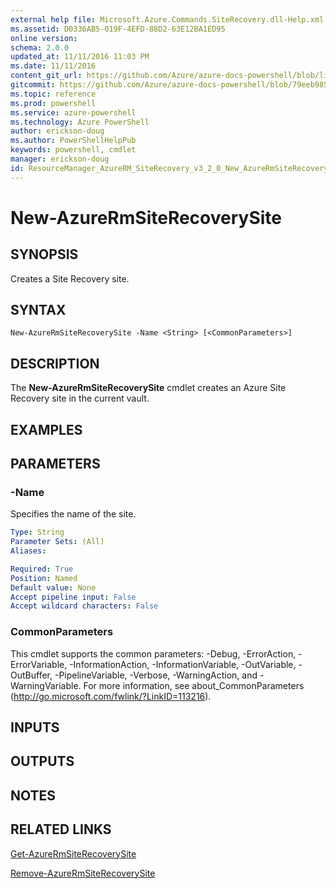 ```yaml
---
external help file: Microsoft.Azure.Commands.SiteRecovery.dll-Help.xml
ms.assetid: D0336AB5-019F-4EFD-88D2-63E12BA1ED95
online version: 
schema: 2.0.0
updated_at: 11/11/2016 11:03 PM
ms.date: 11/11/2016
content_git_url: https://github.com/Azure/azure-docs-powershell/blob/live/azureps-cmdlets-docs/ResourceManager/AzureRM.SiteRecovery/v3.2.0/New-AzureRmSiteRecoverySite.md
gitcommit: https://github.com/Azure/azure-docs-powershell/blob/79eeb985ea480979357fb4695832a0c3d29a48bf/azureps-cmdlets-docs/ResourceManager/AzureRM.SiteRecovery/v3.2.0/New-AzureRmSiteRecoverySite.md
ms.topic: reference
ms.prod: powershell
ms.service: azure-powershell
ms.technology: Azure PowerShell
author: erickson-doug
ms.author: PowerShellHelpPub
keywords: powershell, cmdlet
manager: erickson-doug
id: ResourceManager_AzureRM_SiteRecovery_v3_2_0_New_AzureRmSiteRecoverySite_md
---
```


# New-AzureRmSiteRecoverySite

## SYNOPSIS
Creates a Site Recovery site.

## SYNTAX

```
New-AzureRmSiteRecoverySite -Name <String> [<CommonParameters>]
```

## DESCRIPTION
The **New-AzureRmSiteRecoverySite** cmdlet creates an Azure Site Recovery site in the current vault.

## EXAMPLES

## PARAMETERS

### -Name
Specifies the name of the site.

```yaml
Type: String
Parameter Sets: (All)
Aliases: 

Required: True
Position: Named
Default value: None
Accept pipeline input: False
Accept wildcard characters: False
```

### CommonParameters
This cmdlet supports the common parameters: -Debug, -ErrorAction, -ErrorVariable, -InformationAction, -InformationVariable, -OutVariable, -OutBuffer, -PipelineVariable, -Verbose, -WarningAction, and -WarningVariable. For more information, see about_CommonParameters (http://go.microsoft.com/fwlink/?LinkID=113216).

## INPUTS

## OUTPUTS

## NOTES

## RELATED LINKS

[Get-AzureRmSiteRecoverySite](xref:ResourceManager/AzureRM.SiteRecovery/v3.2.0/Get-AzureRmSiteRecoverySite.md)

[Remove-AzureRmSiteRecoverySite](xref:ResourceManager/AzureRM.SiteRecovery/v3.2.0/Remove-AzureRmSiteRecoverySite.md)

